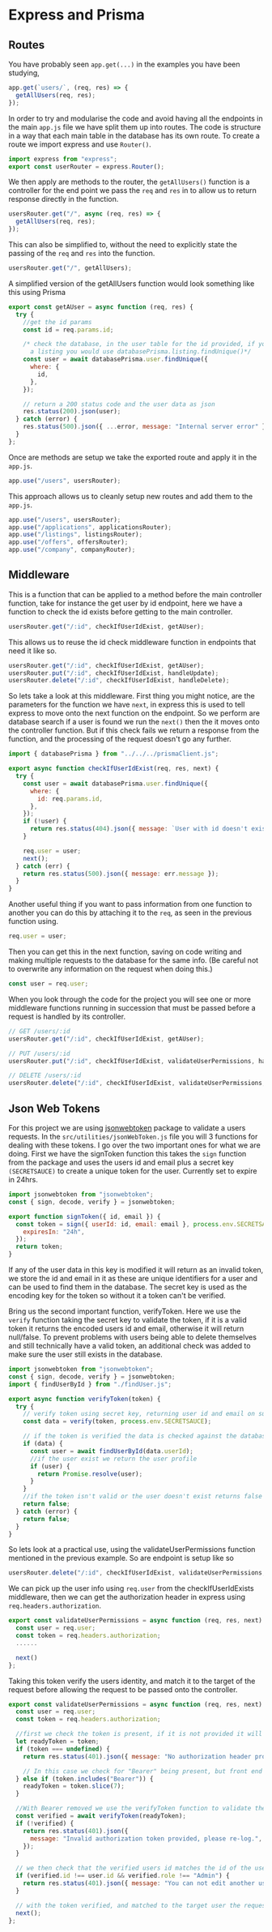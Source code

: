 # Express and Prisma

## Routes

You have probably seen `app.get(...)` in the examples you have been studying,

```js
app.get(`users/`, (req, res) => {
  getAllUsers(req, res);
});
```

In order to try and modularise the code and avoid having all the endpoints in the main `app.js` file we have split them up into routes.
The code is structure in a way that each main table in the database has its own route. To create a route we import express and use `Router()`.

```js
import express from "express";
export const userRouter = express.Router();
```

We then apply are methods to the router, the `getAllUsers()` function is a controller for the end point we pass the `req` and `res` in to allow us to return response directly in the function.

```js
usersRouter.get("/", async (req, res) => {
  getAllUsers(req, res);
});
```

This can also be simplified to, without the need to explicitly state the passing of the `req` and `res` into the function.

```js
usersRouter.get("/", getAllUsers);
```

A simplified version of the getAllUsers function would look something like this using Prisma

```js
export const getAUser = async function (req, res) {
  try {
    //get the id params
    const id = req.params.id;

    /* check the database, in the user table for the id provided, if you were checking for example 
      a listing you would use databasePrisma.listing.findUnique()*/
    const user = await databasePrisma.user.findUnique({
      where: {
        id,
      },
    });

    // return a 200 status code and the user data as json
    res.status(200).json(user);
  } catch (error) {
    res.status(500).json({ ...error, message: "Internal server error" });
  }
};
```

Once are methods are setup we take the exported route and apply it in the `app.js`.

```js
app.use("/users", usersRouter);
```

This approach allows us to cleanly setup new routes and add them to the `app.js`.

```js
app.use("/users", usersRouter);
app.use("/applications", applicationsRouter);
app.use("/listings", listingsRouter);
app.use("/offers", offersRouter);
app.use("/company", companyRouter);
```

## Middleware

This is a function that can be applied to a method before the main controller function, take for instance the get user by id endpoint, here we have a function to check the id exists before getting to the main controller.

```js
usersRouter.get("/:id", checkIfUserIdExist, getAUser);
```

This allows us to reuse the id check middleware function in endpoints that need it like so.

```js
usersRouter.get("/:id", checkIfUserIdExist, getAUser);
usersRouter.put("/:id", checkIfUserIdExist, handleUpdate);
usersRouter.delete("/:id", checkIfUserIdExist, handleDelete);
```

So lets take a look at this middleware. First thing you might notice, are the parameters for the function we have `next`, in express this is used to tell express to move onto the next function on the endpoint. So we perform are database search if a user is found we run the `next()` then the it moves onto the controller function. But if this check fails we return a response from the function, and the processing of the request doesn't go any further.

```js
import { databasePrisma } from "../../../prismaClient.js";

export async function checkIfUserIdExist(req, res, next) {
  try {
    const user = await databasePrisma.user.findUnique({
      where: {
        id: req.params.id,
      },
    });
    if (!user) {
      return res.status(404).json({ message: `User with id doesn't exist.` });
    }

    req.user = user;
    next();
  } catch (err) {
    return res.status(500).json({ message: err.message });
  }
}
```

Another useful thing if you want to pass information from one function to another you can do this by attaching it to the `req`, as seen in the previous function using.

```js
req.user = user;
```

Then you can get this in the next function, saving on code writing and making multiple requests to the database for the same info. (Be careful not to overwrite any information on the request when doing this.)

```js
const user = req.user;
```

When you look through the code for the project you will see one or more middleware functions running in succession that must be passed before a request is handled by its controller.

```js
// GET /users/:id
usersRouter.get("/:id", checkIfUserIdExist, getAUser);

// PUT /users/:id
usersRouter.put("/:id", checkIfUserIdExist, validateUserPermissions, handleUpdate);

// DELETE /users/:id
usersRouter.delete("/:id", checkIfUserIdExist, validateUserPermissions, handleDelete);
```

## Json Web Tokens

For this project we are using [jsonwebtoken](https://www.npmjs.com/package/jsonwebtoken) package to validate a users requests. In the `src/utilities/jsonWebToken.js` file you will 3 functions for dealing with these tokens. I go over the two important ones for what we are doing. First we have the signToken function this takes the `sign` function from the package and uses the users id and email plus a secret key `(SECRETSAUCE)` to create a unique token for the user. Currently set to expire in 24hrs.

```js
import jsonwebtoken from "jsonwebtoken";
const { sign, decode, verify } = jsonwebtoken;

export function signToken({ id, email }) {
  const token = sign({ userId: id, email: email }, process.env.SECRETSAUCE, {
    expiresIn: "24h",
  });
  return token;
}
```

If any of the user data in this key is modified it will return as an invalid token, we store the id and email in it as these are unique identifiers for a user and can be used to find them in the database. The secret key is used as the encoding key for the token so without it a token can't be verified.

Bring us the second important function, verifyToken. Here we use the `verify` function taking the secret key to validate the token, if it is a valid token it returns the encoded users id and email, otherwise it will return null/false. To prevent problems with users being able to delete themselves and still technically have a valid token, an additional check was added to make sure the user still exists in the database.

```js
import jsonwebtoken from "jsonwebtoken";
const { sign, decode, verify } = jsonwebtoken;
import { findUserById } from "./findUser.js";

export async function verifyToken(token) {
  try {
    // verify token using secret key, returning user id and email on success or false on failure
    const data = verify(token, process.env.SECRETSAUCE);

    // if the token is verified the data is checked against the database
    if (data) {
      const user = await findUserById(data.userId);
      //if the user exist we return the user profile
      if (user) {
        return Promise.resolve(user);
      }
    }
    //if the token isn't valid or the user doesn't exist returns false
    return false;
  } catch (error) {
    return false;
  }
}
```

So lets look at a practical use, using the validateUserPermissions function mentioned in the previous example. So are endpoint is setup like so

```js
usersRouter.delete("/:id", checkIfUserIdExist, validateUserPermissions, handleDelete);
```

We can pick up the user info using `req.user` from the checkIfUserIdExists middleware, then we can get the authorization header in express using `req.headers.authorization`.

```js
export const validateUserPermissions = async function (req, res, next) {
  const user = req.user;
  const token = req.headers.authorization;
  ......

  next()
};
```

Taking this token verify the users identity, and match it to the target of the request before allowing the request to be passed onto the controller.

```js
export const validateUserPermissions = async function (req, res, next) {
  const user = req.user;
  const token = req.headers.authorization;

  //first we check the token is present, if it is not provided it will be undefined.
  let readyToken = token;
  if (token === undefined) {
    return res.status(401).json({ message: "No authorization header provided." });

    // In this case we check for "Bearer" being present, but front end was told to add this for all requests.
  } else if (token.includes("Bearer")) {
    readyToken = token.slice(7);
  }

  //With Bearer removed we use the verifyToken function to validate the token, return error message on failure
  const verified = await verifyToken(readyToken);
  if (!verified) {
    return res.status(401).json({
      message: "Invalid authorization token provided, please re-log.",
    });
  }

  // we then check that the verified users id matches the id of the user, with an exception for admins.
  if (verified.id !== user.id && verified.role !== "Admin") {
    return res.status(401).json({ message: "You can not edit another users profile." });
  }

  // with the token verified, and matched to the target user the request can be passed to the controller.
  next();
};
```
